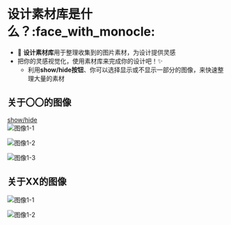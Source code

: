 # 设计素材库是什么？:face_with_monocle: 
- :art: **设计素材库**用于整理收集到的图片素材，为设计提供灵感
- 把你的灵感视觉化，使用素材库来完成你的设计吧！:sparkles: 
  - 利用**show/hide按钮**、你可以选择显示或不显示一部分的图像，来快速整理大量的素材

## 关于〇〇的图像

<a class="btn btn-secondary" data-toggle="collapse" href="#exception2">
   show/hide
</a>

<div class="collapse" id="exception2">
  <div class="well">

<div class="card-deck">
  <div class="card">
    <img src="https://octodex.github.com/images/minion.png" alt="图像1-1" class="card-img-top">
    <div class="card-body">
  </p>
    </div>
  </div>
  <div class="card">
    <img src="https://octodex.github.com/images/dojocat.jpg" alt="图像1-2" class="card-img-top">
    <div class="card-body">
     </p>
    </div>
</div>
<div class="card">
    <img src="https://octodex.github.com/images/stormtroopocat.jpg" alt="图像1-3" class="card-img">
    <div class="card-body">
     </p>
</div>
 </p>
</div>
</div>
</div>
    </p>


</div>
</div>
<div class="clearfix mb-3"></div>

## 关于XX的图像

<div class="card-deck">
  <div class="card">
    <img src="https://octodex.github.com/images/minion.png" alt="图像1-1" class="card-img-top">
    <div class="card-body">
  </p>
    </div>
  </div>
  <div class="card">
    <img src="https://octodex.github.com/images/dojocat.jpg" alt="图像1-2" class="card-img-top">
    <div class="card-body">
     </p>
    </div>
</div>
 </p>
</div>
</div>
</div>
    </p>
